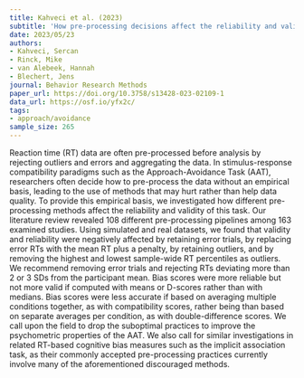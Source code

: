 ```yaml
---
title: Kahveci et al. (2023)
subtitle: 'How pre-processing decisions affect the reliability and validity of the Approach-Avoidance Task: Evidence from simulations and multiverse analyses with six datasets'
date: 2023/05/23
authors:
- Kahveci, Sercan
- Rinck, Mike
- van Alebeek, Hannah
- Blechert, Jens
journal: Behavior Research Methods
paper_url: https://doi.org/10.3758/s13428-023-02109-1
data_url: https://osf.io/yfx2c/
tags:
- approach/avoidance
sample_size: 265
---
```


Reaction time (RT) data are often pre-processed before analysis by rejecting outliers and errors and aggregating the data. In stimulus-response compatibility paradigms such as the Approach-Avoidance Task (AAT), researchers often decide how to pre-process the data without an empirical basis, leading to the use of methods that may hurt rather than help data quality. To provide this empirical basis, we investigated how different pre-processing methods affect the reliability and validity of this task. Our literature review revealed 108 different pre-processing pipelines among 163 examined studies. Using simulated and real datasets, we found that validity and reliability were negatively affected by retaining error trials, by replacing error RTs with the mean RT plus a penalty, by retaining outliers, and by removing the highest and lowest sample-wide RT percentiles as outliers. We recommend removing error trials and rejecting RTs deviating more than 2 or 3 SDs from the participant mean. Bias scores were more reliable but not more valid if computed with means or D-scores rather than with medians. Bias scores were less accurate if based on averaging multiple conditions together, as with compatibility scores, rather being than based on separate averages per condition, as with double-difference scores. We call upon the field to drop the suboptimal practices to improve the psychometric properties of the AAT. We also call for similar investigations in related RT-based cognitive bias measures such as the implicit association task, as their commonly accepted pre-processing practices currently involve many of the aforementioned discouraged methods.
